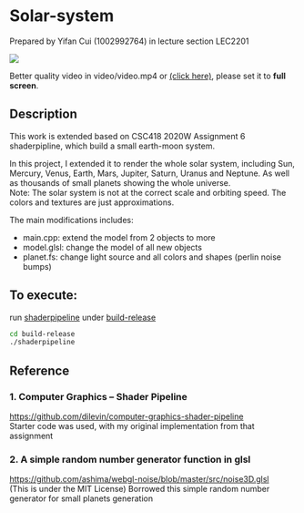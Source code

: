 # Solar-system
Prepared by Yifan Cui (1002992764) in lecture section LEC2201

![](images/demo.gif)  

Better quality video in video/video.mp4 or [(click here)](video/video.mp4), please set it to **full screen**.

## Description
This work is extended based on CSC418 2020W Assignment 6 shaderpipline, which build a small earth-moon system.

In this project, I extended it to render the whole solar system, including Sun, Mercury, Venus, Earth, Mars, Jupiter, Saturn, Uranus and Neptune. As well as thousands of small planets showing the whole universe.   
Note: The solar system is not at the correct scale and orbiting speed. The colors and textures are just approximations.

The main modifications includes:
* main.cpp: extend the model from 2 objects to more
* model.glsl: change the model of all new objects
* planet.fs: change light source and all colors and shapes (perlin noise bumps)

## To execute:
run [shaderpipeline](build-release/shaderpipeline) under [build-release](build-release)
```Bash
cd build-release
./shaderpipeline
```

## Reference
### 1. Computer Graphics – Shader Pipeline
https://github.com/dilevin/computer-graphics-shader-pipeline  
Starter code was used, with my original implementation from that assignment
### 2. A simple random number generator function in glsl
https://github.com/ashima/webgl-noise/blob/master/src/noise3D.glsl  
(This is under the MIT License)
Borrowed this simple random number generator for small planets generation
